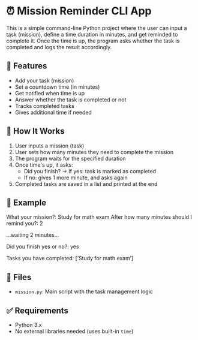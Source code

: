 # ⏰ Mission Reminder CLI App

This is a simple command-line Python project where the user can input a task (mission), define a time duration in minutes, and get reminded to complete it. Once the time is up, the program asks whether the task is completed and logs the result accordingly.

## 📌 Features

- Add your task (mission)
- Set a countdown time (in minutes)
- Get notified when time is up
- Answer whether the task is completed or not
- Tracks completed tasks
- Gives additional time if needed

## 🚀 How It Works

1. User inputs a mission (task)
2. User sets how many minutes they need to complete the mission
3. The program waits for the specified duration
4. Once time's up, it asks:
   - Did you finish? → If yes: task is marked as completed
   - If no: gives 1 more minute, and asks again
5. Completed tasks are saved in a list and printed at the end

## 🧠 Example
What your mission?: Study for math exam
After how many minutes should I remind you?: 2

…waiting 2 minutes…

Did you finish yes or no?: yes

Tasks you have completed: [‘Study for math exam’]
## 📁 Files

- `mission.py`: Main script with the task management logic

## ✅ Requirements

- Python 3.x  
- No external libraries needed (uses built-in `time`)
